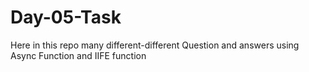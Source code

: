 # Day-05-Task
Here in this repo many different-different Question and answers using Async Function and IIFE function
